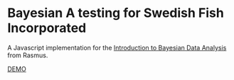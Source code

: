 # Bayesian A testing for Swedish Fish Incorporated

A Javascript implementation for the [Introduction to Bayesian Data Analysis](https://www.youtube.com/watch?v=3OJEae7Qb_o&t=1270s) from Rasmus.

[DEMO](https://github.com/montekaka/d3_-SwedishFish)
